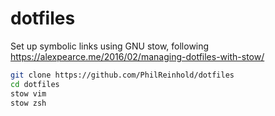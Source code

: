 # dotfiles

Set up symbolic links using GNU stow, following https://alexpearce.me/2016/02/managing-dotfiles-with-stow/

```bash
git clone https://github.com/PhilReinhold/dotfiles
cd dotfiles
stow vim
stow zsh
```
